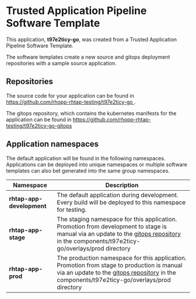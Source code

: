 # Trusted Application Pipeline Software Template

This application, **t97e2ticy-go**, was created from a Trusted Application Pipeline Software Template.

The software templates create a new source and gitops deployment repositories with a sample source application. 

## Repositories

The source code for your application can be found in [https://github.com/rhopp-rhtap-testing/t97e2ticy-go ](https://github.com/rhopp-rhtap-testing/t97e2ticy-go ).
 
The gitops repository, which contains the kubernetes manifests for the application can be found in 
[https://github.com/rhopp-rhtap-testing/t97e2ticy-go-gitops ](https://github.com/rhopp-rhtap-testing/t97e2ticy-go-gitops ) 

## Application namespaces 

The default application will be found in the following namespaces. Applications can be deployed into unique namespaces or multiple software templates can also bet generated into the same group namespaces.  

|  Namespace   |  Description   |  
| -------- | -------- |   
| **rhtap-app-development** | The default application during development. Every build will be deployed to this namespace for testing. | 
| **rhtap-app-stage** | The staging namespace for this application. Promotion from development to stage is manual via an update to the [gitops repository](https://github.com/rhopp-rhtap-testing/t97e2ticy-go-gitops ) in the components/t97e2ticy-go/overlays/prod directory |  
| **rhtap-app-prod** | The production namespace for this application. Promotion from stage to production is manual via an update to the [gitops repository](https://github.com/rhopp-rhtap-testing/t97e2ticy-go-gitops ) in the components/t97e2ticy-go/overlays/prod directory | 